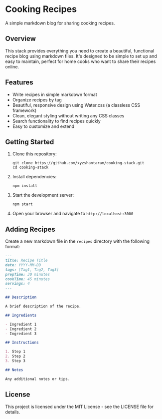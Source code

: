 # Cooking Recipes

A simple markdown blog for sharing cooking recipes.

## Overview

This stack provides everything you need to create a beautiful, functional recipe
blog using markdown files. It's designed to be simple to set up and easy to
maintain, perfect for home cooks who want to share their recipes online.

## Features

- Write recipes in simple markdown format
- Organize recipes by tag
- Beautiful, responsive design using Water.css (a classless CSS framework)
- Clean, elegant styling without writing any CSS classes
- Search functionality to find recipes quickly
- Easy to customize and extend

## Getting Started

1. Clone this repository:
   ```
   git clone https://github.com/xyzshantaram/cooking-stack.git
   cd cooking-stack
   ```

2. Install dependencies:
   ```
   npm install
   ```

3. Start the development server:
   ```
   npm start
   ```

4. Open your browser and navigate to `http://localhost:3000`

## Adding Recipes

Create a new markdown file in the `recipes` directory with the following format:

```markdown
---
title: Recipe Title
date: YYYY-MM-DD
tags: [Tag1, Tag2, Tag3]
prepTime: 30 minutes
cookTime: 45 minutes
servings: 4
---

## Description

A brief description of the recipe.

## Ingredients

- Ingredient 1
- Ingredient 2
- Ingredient 3

## Instructions

1. Step 1
2. Step 2
3. Step 3

## Notes

Any additional notes or tips.
```

## License

This project is licensed under the MIT License - see the LICENSE file for
details.
